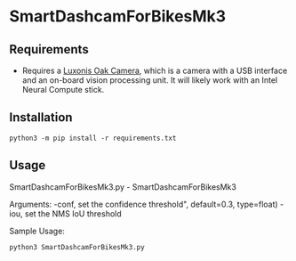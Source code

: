 # SmartDashcamForBikesMk3

## Requirements

- Requires a [Luxonis Oak Camera](https://store.opencv.ai/), which is a camera with a USB interface and an on-board vision processing unit.  It will likely work with an Intel Neural Compute stick.

## Installation

```
python3 -m pip install -r requirements.txt
```

## Usage

SmartDashcamForBikesMk3.py - SmartDashcamForBikesMk3

Arguments:
-conf, set the confidence threshold", default=0.3, type=float)
-iou, set the NMS IoU threshold

Sample Usage:

```
python3 SmartDashcamForBikesMk3.py 
```
